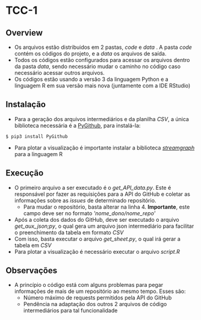# TCC-1

## Overview

- Os arquivos estão distribuidos em 2 pastas, *code* e *data* . A pasta *code* contém os códigos do projeto, e a *data* os arquivos de saída.
- Todos os códigos estão configurados para acessar os arquivos dentro da pasta *data*, sendo necessário mudar o caminho no código caso necessário acessar outros arquivos.
- Os códigos estão usando a versão 3 da linguagem Python e a linguagem R em sua versão mais nova (juntamente com a IDE RStudio)

## Instalação

- Para a geração dos arquivos intermediários e da planilha *CSV*, a única biblioteca necessária é a [PyGithub](https://github.com/PyGithub/PyGithub), para instalá-la:
```
$ pip3 install PyGithub
```
- Para plotar a visualização é importante instalar a biblioteca [*streamgraph*](https://github.com/hrbrmstr/streamgraph)  para a linguagem R


## Execução 

- O primeiro arquivo a ser executado é o *get_API_data.py*. Este é responsável por fazer as requisições para a API do GitHub e coletar as informações sobre as *issues* de determinado repositório. 
    - Para mudar o repositório, basta alterar na linha 4. **Importante**, este campo deve ser no formato *'nome_dono/nome_repo'*
- Após a coleta dos dados do GitHub, deve ser executado o arquivo *get_aux_json;py*, o qual gera um arquivo json intermediário para facilitar o preenchimento da tabela em formato *CSV*
- Com isso, basta executar o arquivo *get_sheet.py*, o qual irá gerar a tabela em *CSV*
- Para plotar a visualização é necessário executar o arquivo *script.R*

## Observações

- A princípio o código está com alguns problemas para pegar informações de mais de um repositório ao mesmo tempo. Esses são:
    - Número máximo de requests permitidos pela API do GitHub
    - Pendência na adaptação dos outros 2 arquivos de código intermediários para tal funcionalidade
